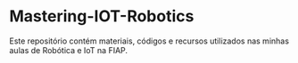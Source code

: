 # Mastering-IOT-Robotics
Este repositório contém materiais, códigos e recursos utilizados nas minhas aulas de Robótica e IoT na FIAP.
